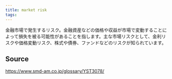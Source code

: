 ```yaml
---
title: market risk
tags: 
---
```


金融市場で発生するリスク。金融資産などの価格や収益が市場で変動することによって損失を被る可能性があることを指します。主な市場リスクとして、金利リスクや価格変動リスク、株式や債券、ファンドなどのリスクが知られています。

## Source
https://www.smd-am.co.jp/glossary/YST3078/
